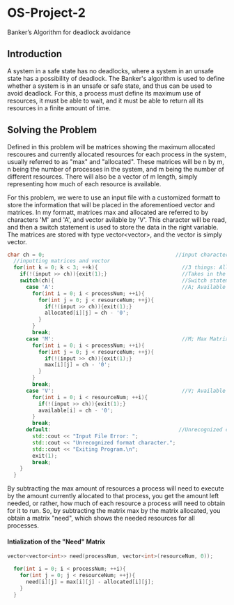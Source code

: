 # OS-Project-2
Banker’s Algorithm for deadlock avoidance

## Introduction

A system in a safe state has no deadlocks, where a system in an unsafe state has a possibility of deadlock. The Banker's algorithm is used to define whether a system is in an unsafe or safe state, and thus can be used to avoid deadlock. For this, a process must define its maximum use of resources, it must be able to wait, and it must be able to return all its resources in a finite amount of time.

## Solving the Problem

Defined in this problem will be matrices showing the maximum allocated rescoures and currently allocated resources for each process in the system, usually referred to as "max" and "allocated". These matrices will be n by m, n being the number of processes in the system, and m being the number of different resources. There will also be a vector of m length, simply representing how much of each resource is available.

For this problem, we were to use an input file with a customized formatt to store the information that will be placed in the aforementioed vector and matrices. In my formatt, matrices max and allocated are referred to by characters 'M' and 'A', and vector avilable by 'V'. This character will be read, and then a switch statement is used to store the data in the right variable. The matrices are stored with type vector<vector<int>>, and the vector is simply vector<int>.

```c++
char ch = 0;                                          //input character
  //inputting matrices and vector
  for(int k = 0; k < 3; ++k){                           //3 things: Allocated Matrix, Max Matrix, Available Vector
    if(!(input >> ch)){exit(1);}                        //Takes in the format character, A M or V, representing Allocated, Max, and Available
    switch(ch){                                         //Switch statement for handling of each structure
      case 'A':                                         //A; Available Matrix. As per matrix being 3 by 5, Takes in next 15 characters from input file
        for(int i = 0; i < processNum; ++i){
          for(int j = 0; j < resourceNum; ++j){
            if(!(input >> ch)){exit(1);}
            allocated[i][j] = ch - '0';
          }
        }
        break;
      case 'M':                                         //M; Max Matrix. As per matrix being 3 by 5, Takes in next 15 characters from input file
        for(int i = 0; i < processNum; ++i){
          for(int j = 0; j < resourceNum; ++j){
            if(!(input >> ch)){exit(1);}
            max[i][j] = ch - '0';
          }
        }
        break;
      case 'V':                                         //V; Available Vector. As per there being 3 resources, Takes in next 3 characters from input file
        for(int i = 0; i < resourceNum; ++i){
          if(!(input >> ch)){exit(1);}
          available[i] = ch - '0';
        }
        break;
      default:                                         //Unrecognized character. Exits program.
        std::cout << "Input File Error: ";
        std::cout << "Unrecognized format character."; 
        std::cout << "Exiting Program.\n";
        exit(1);
        break;
    }
  }
```

By subtracting the max amount of resources a process will need to execute by the amount currently allocated to that process, you get the amount left needed, or rather, how much of each resource a process will need to obtain for it to run. So, by subtracting the matrix max by the matrix allocated, you obtain a matrix "need", which shows the needed resources for all processes.

#### Intialization of the "Need" Matrix

```c++
vector<vector<int>> need(processNum, vector<int>(resourceNum, 0));    

  for(int i = 0; i < processNum; ++i){                                     //
    for(int j = 0; j < resourceNum; ++j){                                  //
      need[i][j] = max[i][j] - allocated[i][j];                            //initializes need matrix as max[i,j] - allocated[i,j]
    }                                                                      //
  }                                                                        //
```

